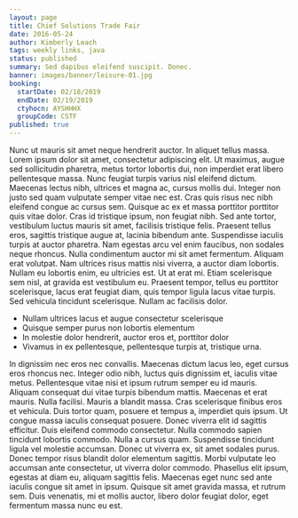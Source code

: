 ```yaml
---
layout: page
title: Chief Solutions Trade Fair
date: 2016-05-24
author: Kimberly Leach
tags: weekly links, java
status: published
summary: Sed dapibus eleifend suscipit. Donec.
banner: images/banner/leisure-01.jpg
booking:
  startDate: 02/18/2019
  endDate: 02/19/2019
  ctyhocn: AYSHHHX
  groupCode: CSTF
published: true
---
```

Nunc ut mauris sit amet neque hendrerit auctor. In aliquet tellus massa. Lorem ipsum dolor sit amet, consectetur adipiscing elit. Ut maximus, augue sed sollicitudin pharetra, metus tortor lobortis dui, non imperdiet erat libero pellentesque massa. Nunc feugiat turpis varius nisl eleifend dictum. Maecenas lectus nibh, ultrices et magna ac, cursus mollis dui. Integer non justo sed quam vulputate semper vitae nec est. Cras quis risus nec nibh eleifend congue ac cursus sem. Quisque ac ex et massa porttitor porttitor quis vitae dolor. Cras id tristique ipsum, non feugiat nibh. Sed ante tortor, vestibulum luctus mauris sit amet, facilisis tristique felis. Praesent tellus eros, sagittis tristique augue at, lacinia bibendum ante. Suspendisse iaculis turpis at auctor pharetra.
Nam egestas arcu vel enim faucibus, non sodales neque rhoncus. Nulla condimentum auctor mi sit amet fermentum. Aliquam erat volutpat. Nam ultrices risus mattis nisi viverra, a auctor diam lobortis. Nullam eu lobortis enim, eu ultricies est. Ut at erat mi. Etiam scelerisque sem nisl, at gravida est vestibulum eu. Praesent tempor, tellus eu porttitor scelerisque, lacus erat feugiat diam, quis tempor ligula lacus vitae turpis. Sed vehicula tincidunt scelerisque. Nullam ac facilisis dolor.

* Nullam ultrices lacus et augue consectetur scelerisque
* Quisque semper purus non lobortis elementum
* In molestie dolor hendrerit, auctor eros et, porttitor dolor
* Vivamus in ex pellentesque, pellentesque turpis at, tristique urna.

In dignissim nec eros nec convallis. Maecenas dictum lacus leo, eget cursus eros rhoncus nec. Integer odio nibh, luctus quis dignissim et, iaculis vitae metus. Pellentesque vitae nisi et ipsum rutrum semper eu id mauris. Aliquam consequat dui vitae turpis bibendum mattis. Maecenas et erat mauris. Nulla facilisi. Mauris a blandit massa.
Cras scelerisque finibus eros et vehicula. Duis tortor quam, posuere et tempus a, imperdiet quis ipsum. Ut congue massa iaculis consequat posuere. Donec viverra elit id sagittis efficitur. Duis eleifend commodo consectetur. Nulla commodo sapien tincidunt lobortis commodo. Nulla a cursus quam. Suspendisse tincidunt ligula vel molestie accumsan. Donec ut viverra ex, sit amet sodales purus. Donec tempor risus blandit dolor elementum sagittis. Morbi vulputate leo accumsan ante consectetur, ut viverra dolor commodo. Phasellus elit ipsum, egestas at diam eu, aliquam sagittis felis. Maecenas eget nunc sed ante iaculis congue sit amet in ipsum. Quisque sit amet gravida massa, et rutrum sem. Duis venenatis, mi et mollis auctor, libero dolor feugiat dolor, eget fermentum massa nunc eu est.
